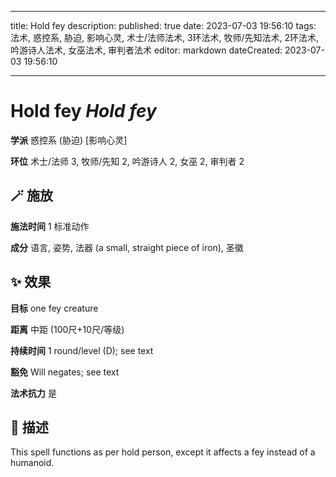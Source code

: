 
---
title: Hold fey
description: 
published: true
date: 2023-07-03 19:56:10
tags: 法术, 惑控系, 胁迫, 影响心灵, 术士/法师法术, 3环法术, 牧师/先知法术, 2环法术, 吟游诗人法术, 女巫法术, 审判者法术
editor: markdown
dateCreated: 2023-07-03 19:56:10

---

# **Hold fey** *Hold fey*

**学派** 惑控系 (胁迫) \[影响心灵\] 

**环位** 术士/法师 3, 牧师/先知 2, 吟游诗人 2, 女巫 2, 审判者 2

## 🪄 施放

**施法时间** 1 标准动作

**成分** 语言, 姿势, 法器 (a small, straight piece of iron), 圣徽

## ✨ 效果 

**目标** one fey creature 

**距离** 中距 (100尺+10尺/等级)  

**持续时间** 1 round/level (D); see text 

**豁免** Will negates; see text

**法术抗力** 是

## 📖 描述

This spell functions as per hold person, except it affects a fey instead of a humanoid.
    